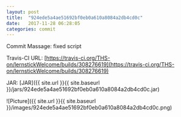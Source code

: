```yaml
---
layout: post
title:  "924ede5a4ae51692bf0eb0a610a8084a2db4cd0c"
date:   2017-11-28 06:28:05
categories: commit
---
```


Commit Massage: fixed script  

Travis-CI URL: [https://travis-ci.org/THS-on/lernstickWelcome/builds/308276619](https://travis-ci.org/THS-on/lernstickWelcome/builds/308276619)

JAR: [JAR]({{ site.url }}{{ site.baseurl }}/jars/924ede5a4ae51692bf0eb0a610a8084a2db4cd0c.jar)

![Picture]({{ site.url }}{{ site.baseurl }}/images/924ede5a4ae51692bf0eb0a610a8084a2db4cd0c.png)

